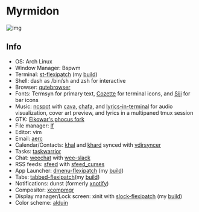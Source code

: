 # Myrmidon

<img src="https://raw.githubusercontent.com/Barbarossa93/Myrmidon/master/screenshots/2021-08-11_22-16-15.png" alt="img" align="center">

## Info
- OS: Arch Linux
- Window Manager: Bspwm
- Terminal: [st-flexipatch](https://github.com/bakkeby/st-flexipatch) (my [build](https://github.com/Barbarossa93/slock-flexipatch))
- Shell: dash as /bin/sh and zsh for interactive
- Browser: [qutebrowser](https://github.com/qutebrowser/qutebrowser)
- Fonts: Termsyn for primary text, [Cozette](https://github.com/slavfox/Cozette) for terminal icons, and [Siji](https://github.com/stark/siji) for bar icons
- Music: [ncspot](https://github.com/hrkfdn/ncspot) with [cava](https://github.com/karlstav/cava), [chafa](https://github.com/hpjansson/chafa), and [lyrics-in-terminal](https://github.com/Jugran/lyrics-in-terminal) for audio visualization, cover art preview, and lyrics in a multipaned tmux session
- GTK: [Elkowar's phocus fork](https://github.com/elkowar/gtk)
- File manager: [lf](https://github.com/gokcehan/lf)
- Editor: vim
- Email: [aerc](https://git.sr.ht/~sircmpwn/aerc)
- Calendar/Contacts: [khal](https://github.com/pimutils/khal) and [khard](https://github.com/scheibler/khard) synced with [vdirsyncer](https://github.com/pimutils/vdirsyncer)
- Tasks: [taskwarrior](https://github.com/GothenburgBitFactory/taskwarrior)
- Chat: [weechat](https://github.com/weechat/weechat) with [wee-slack](https://github.com/wee-slack/wee-slack)
- RSS feeds: [sfeed](https://codemadness.org/sfeed-simple-feed-parser.html) with [sfeed_curses](https://codemadness.org/sfeed_curses-ui.html)
- App Launcher: [dmenu-flexipatch](https://github.com/bakkeby/dmenu-flexipatch) (my [build](https://github.com/Barbarossa93/dmenu-flexipatch))
- Tabs: [tabbed-flexipatch](https://github.com/bakkeby/tabbed-flexipatch)(my [build](https://github.com/Barbarossa93/tabbed-flexipatch))
- Notifications: dunst (formerly [xnotify](https://github.com/phillbush/xnotify))
- Compositor: [xcompmgr](https://github.com/freedesktop/xcompmgr)
- Display manager/Lock screen: xinit with [slock-flexipatch](https://github.com/bakkeby/slock-flexipatch) (my [build](https://github.com/Barbarossa93/slock-flexipatch))
- Color scheme: [alduin](https://github.com/AlessandroYorba/Alduin)
